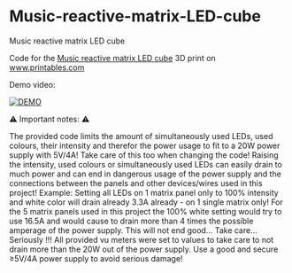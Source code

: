 # Music-reactive-matrix-LED-cube

Music reactive matrix LED cube

Code for the <a href="https://www.printables.com/de/model/296022-music-reactive-matrix-led-cube">Music reactive matrix LED cube</a> 3D print on <a href="https://www.printables.com">www.printables.com</a>

Demo video:

[![DEMO](https://img.youtube.com/vi/GkMLS1-8Lmg/0.jpg)](https://www.youtube.com/embed/GkMLS1-8Lmg)

⚠️ Important notes: ⚠️ 

The provided code limits the amount of simultaneously used LEDs, used colours, their intensity and therefor the power usage to fit to a 20W power supply with 5V/4A! Take care of this too when changing the code!
Raising the intensity, used colours or simultaneously used LEDs can easily drain to much power and can end in dangerous usage of the power supply and the connections between the panels and other devices/wires used in this project!
Example: 
Setting all LEDs on 1 matrix panel only to 100% intensity and white color will drain already 3.3A already - on 1 single matrix only!
For the 5 matrix panels used in this project the 100% white setting would try to use 16.5A and would cause to drain more than 4 times the possible amperage of the power supply. This will not end good… Take care… Seriously !!!
All provided vu meters were set to values to take care to not drain more than the 20W out of the power supply. 
Use a good and secure ≥5V/4A power supply to avoid serious damage!
